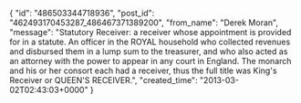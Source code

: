  {
   "id": "486503344718936",
   "post_id": "462493170453287_486467371389200",
   "from_name": "Derek Moran",
   "message": "Statutory Receiver: a receiver whose appointment is provided for in a statute. An officer in the ROYAL household who collected revenues and disbursed them in a lump sum to the treasurer, and who also acted as an attorney with the power to appear in any court in England. The monarch and his or her consort each had a receiver, thus the full title was King's Receiver or QUEEN'S RECEIVER.",
   "created_time": "2013-03-02T02:43:03+0000"
 }
